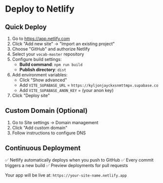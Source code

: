 # Deploy to Netlify

## Quick Deploy

1. Go to https://app.netlify.com
2. Click "Add new site" → "Import an existing project"
3. Choose "GitHub" and authorize Netlify
4. Select your `vocab-master` repository
5. Configure build settings:
   - **Build command**: `npm run build`
   - **Publish directory**: `dist`
6. Add environment variables:
   - Click "Show advanced"
   - Add `VITE_SUPABASE_URL` = `https://kyljonjayckxsnmttmpx.supabase.co`
   - Add `VITE_SUPABASE_ANON_KEY` = (your anon key)
7. Click "Deploy site"

## Custom Domain (Optional)

1. Go to Site settings → Domain management
2. Click "Add custom domain"
3. Follow instructions to configure DNS

## Continuous Deployment

✅ Netlify automatically deploys when you push to GitHub
✅ Every commit triggers a new build
✅ Preview deployments for pull requests

Your app will be live at: `https://your-site-name.netlify.app`
